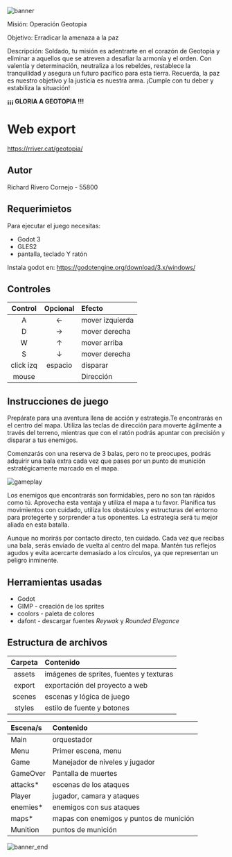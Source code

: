 
![banner](https://user-images.githubusercontent.com/105141268/236692559-6c7f4d05-fa8c-4491-ac9e-592b43082ea6.png)


Misión: Operación Geotopia

Objetivo: Erradicar la amenaza a la paz

Descripción: Soldado, tu misión es adentrarte en el corazón de Geotopia y eliminar a aquellos que se atreven a desafiar la armonía y el orden. Con valentía y determinación, neutraliza a los rebeldes, restablece la tranquilidad y asegura un futuro pacífico para esta tierra. Recuerda, la paz es nuestro objetivo y la justicia es nuestra arma. ¡Cumple con tu deber y estabiliza la situación!

**¡¡¡ GLORIA A GEOTOPIA !!!**

# Web export

https://rriver.cat/geotopia/

## Autor

Richard Rivero Cornejo - 55800

## Requerimietos

Para ejecutar el juego necesitas:

* Godot 3
* GLES2
* pantalla, teclado Y ratón

Instala godot en:
https://godotengine.org/download/3.x/windows/


## Controles

| Control | Opcional | Efecto |
| :---: | :---: | :--- |
|  A | ← | mover izquierda |
|  D | → | mover derecha |
|  W | ↑ | mover arriba |
|  S | ↓ | mover derecha |
| click izq | espacio   | disparar |
| mouse |   | Dirección |

## Instrucciones de juego

Prepárate para una aventura llena de acción y estrategia.Te encontrarás en el centro del mapa. Utiliza las teclas de dirección para moverte ágilmente a través del terreno, mientras que con el ratón podrás apuntar con precisión y disparar a tus enemigos.

Comenzarás con una reserva de 3 balas, pero no te preocupes, podrás adquirir una bala extra cada vez que pases por un punto de munición estratégicamente marcado en el mapa.

![gameplay](https://user-images.githubusercontent.com/105141268/236694247-a62b4422-229b-4d2c-bd17-48cc5777dd96.png)

Los enemigos que encontrarás son formidables, pero no son tan rápidos como tú. Aprovecha esta ventaja y utiliza el mapa a tu favor. Planifica tus movimientos con cuidado, utiliza los obstáculos y estructuras del entorno para protegerte y sorprender a tus oponentes. La estrategia será tu mejor aliada en esta batalla.

Aunque no morirás por contacto directo, ten cuidado. Cada vez que recibas una bala, serás enviado de vuelta al centro del mapa. Mantén tus reflejos agudos y evita acercarte demasiado a los círculos, ya que representan un peligro inminente.

## Herramientas usadas

* Godot
* GIMP - creación de los sprites
* coolors - paleta de colores
* dafont - descargar fuentes *Reywak* y *Rounded Elegance*

## Estructura de archivos

| Carpeta | Contenido |
| :---: | :--- |
| assets | imágenes de sprites, fuentes y texturas |
| export | exportación del proyecto a web |
| scenes | escenas y lógica de juego |
| styles | estilo de fuente y botones |

| Escena/s | Contenido |
| :--- | :--- |
| Main | orquestador |
| Menu | Primer escena, menu |
| Game | Manejador de niveles y jugador |
| GameOver | Pantalla de muertes |
| attacks* | escenas de los ataques |
| Player | jugador, camara y ataques |
| enemies* | enemigos con sus ataques |
| maps* | mapas con enemigos y puntos de munición |
| Munition | puntos de munición |

![banner_end](https://user-images.githubusercontent.com/105141268/236692833-2cf6c917-077f-4e65-bf07-c5efe6219064.png)
